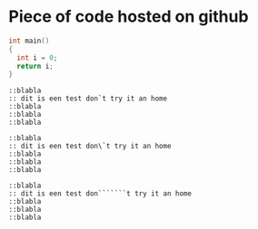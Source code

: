 # Piece of code hosted on github

```cpp
int main()
{
  int i = 0;
  return i;
}
```

```batch
::blabla
:: dit is een test don`t try it an home
::blabla
::blabla
::blabla

```

```batch
::blabla
:: dit is een test don\`t try it an home
::blabla
::blabla
::blabla

```

```batch
::blabla
:: dit is een test don```````t try it an home
::blabla
::blabla
::blabla

```

